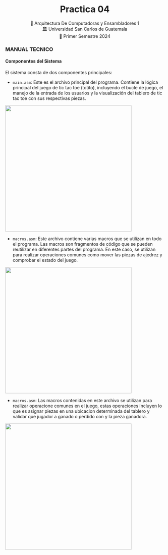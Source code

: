 
<h1 align="center">Practica 04</h1>

<div align="center">
📕 Arquitectura De Computadoras y Ensambladores 1
</div>
<div align="center"> 🏛 Universidad San Carlos de Guatemala</div>
<div align="center"> 📆 Primer Semestre 2024</div>

### MANUAL TECNICO
#### Componentes del Sistema

El sistema consta de dos componentes principales:

- `main.asm`: Este es el archivo principal del programa. Contiene la lógica principal del juego de tic tac toe (totito), incluyendo el bucle de juego, el manejo de la entrada de los usuarios y la visualización del tablero de tic tac toe con sus respectivas piezas.
<img src="./imagenes/code1.png" width="400">


- `macros.asm`: Este archivo contiene varias macros que se utilizan en todo el programa. Las macros son fragmentos de código que se pueden reutilizar en diferentes partes del programa. En este caso, se utilizan para realizar operaciones comunes como mover las piezas de ajedrez y comprobar el estado del juego.
<img src="./imagenes/code2.png" width="400">


- `macros.asm`: Las macros contenidas en este archivo se utilizan para realizar operacione comunes en el juego, estas operaciones incluyen lo que es asignar piezas en una ubicacion determinada del tablero y validar que jugador a ganado o perdido con y la pieza ganadora.
<img src="./imagenes/code3.png" width="400">
